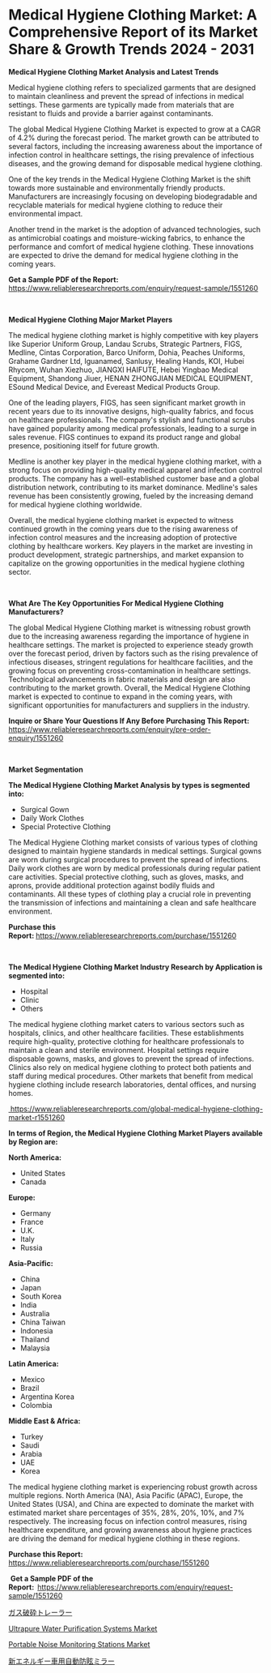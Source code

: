 <p><h1>Medical Hygiene Clothing Market: A Comprehensive Report of its Market Share & Growth Trends 2024 - 2031</h1></p><p><strong>Medical Hygiene Clothing Market Analysis and Latest Trends</strong></p>
<p><p>Medical hygiene clothing refers to specialized garments that are designed to maintain cleanliness and prevent the spread of infections in medical settings. These garments are typically made from materials that are resistant to fluids and provide a barrier against contaminants.</p><p>The global Medical Hygiene Clothing Market is expected to grow at a CAGR of 4.2% during the forecast period. The market growth can be attributed to several factors, including the increasing awareness about the importance of infection control in healthcare settings, the rising prevalence of infectious diseases, and the growing demand for disposable medical hygiene clothing.</p><p>One of the key trends in the Medical Hygiene Clothing Market is the shift towards more sustainable and environmentally friendly products. Manufacturers are increasingly focusing on developing biodegradable and recyclable materials for medical hygiene clothing to reduce their environmental impact.</p><p>Another trend in the market is the adoption of advanced technologies, such as antimicrobial coatings and moisture-wicking fabrics, to enhance the performance and comfort of medical hygiene clothing. These innovations are expected to drive the demand for medical hygiene clothing in the coming years.</p></p>
<p><strong>Get a Sample PDF of the Report:&nbsp;</strong> <a href="https://www.reliableresearchreports.com/enquiry/request-sample/1551260">https://www.reliableresearchreports.com/enquiry/request-sample/1551260</a></p>
<p>&nbsp;</p>
<p><strong>Medical Hygiene Clothing Major Market Players</strong></p>
<p><p>The medical hygiene clothing market is highly competitive with key players like Superior Uniform Group, Landau Scrubs, Strategic Partners, FIGS, Medline, Cintas Corporation, Barco Uniform, Dohia, Peaches Uniforms, Grahame Gardner Ltd, Iguanamed, Sanlusy, Healing Hands, KOI, Hubei Rhycom, Wuhan Xiezhuo, JIANGXI HAIFUTE, Hebei Yingbao Medical Equipment, Shandong Jiuer, HENAN ZHONGJIAN MEDICAL EQUIPMENT, ESound Medical Device, and Evereast Medical Products Group.</p><p>One of the leading players, FIGS, has seen significant market growth in recent years due to its innovative designs, high-quality fabrics, and focus on healthcare professionals. The company's stylish and functional scrubs have gained popularity among medical professionals, leading to a surge in sales revenue. FIGS continues to expand its product range and global presence, positioning itself for future growth.</p><p>Medline is another key player in the medical hygiene clothing market, with a strong focus on providing high-quality medical apparel and infection control products. The company has a well-established customer base and a global distribution network, contributing to its market dominance. Medline's sales revenue has been consistently growing, fueled by the increasing demand for medical hygiene clothing worldwide.</p><p>Overall, the medical hygiene clothing market is expected to witness continued growth in the coming years due to the rising awareness of infection control measures and the increasing adoption of protective clothing by healthcare workers. Key players in the market are investing in product development, strategic partnerships, and market expansion to capitalize on the growing opportunities in the medical hygiene clothing sector.</p></p>
<p>&nbsp;</p>
<p><strong>What Are The Key Opportunities For Medical Hygiene Clothing Manufacturers?</strong></p>
<p><p>The global Medical Hygiene Clothing market is witnessing robust growth due to the increasing awareness regarding the importance of hygiene in healthcare settings. The market is projected to experience steady growth over the forecast period, driven by factors such as the rising prevalence of infectious diseases, stringent regulations for healthcare facilities, and the growing focus on preventing cross-contamination in healthcare settings. Technological advancements in fabric materials and design are also contributing to the market growth. Overall, the Medical Hygiene Clothing market is expected to continue to expand in the coming years, with significant opportunities for manufacturers and suppliers in the industry.</p></p>
<p><strong>Inquire or Share Your Questions If Any Before Purchasing This Report:</strong> <a href="https://www.reliableresearchreports.com/enquiry/pre-order-enquiry/1551260">https://www.reliableresearchreports.com/enquiry/pre-order-enquiry/1551260</a></p>
<p>&nbsp;</p>
<p><strong>Market Segmentation</strong></p>
<p><strong>The Medical Hygiene Clothing Market Analysis by types is segmented into:</strong></p>
<p><ul><li>Surgical Gown</li><li>Daily Work Clothes</li><li>Special Protective Clothing</li></ul></p>
<p><p>The Medical Hygiene Clothing market consists of various types of clothing designed to maintain hygiene standards in medical settings. Surgical gowns are worn during surgical procedures to prevent the spread of infections. Daily work clothes are worn by medical professionals during regular patient care activities. Special protective clothing, such as gloves, masks, and aprons, provide additional protection against bodily fluids and contaminants. All these types of clothing play a crucial role in preventing the transmission of infections and maintaining a clean and safe healthcare environment.</p></p>
<p><strong>Purchase this Report:&nbsp;</strong><a href="https://www.reliableresearchreports.com/purchase/1551260">https://www.reliableresearchreports.com/purchase/1551260</a></p>
<p>&nbsp;</p>
<p><strong>The Medical Hygiene Clothing Market Industry Research by Application is segmented into:</strong></p>
<p><ul><li>Hospital</li><li>Clinic</li><li>Others</li></ul></p>
<p><p>The medical hygiene clothing market caters to various sectors such as hospitals, clinics, and other healthcare facilities. These establishments require high-quality, protective clothing for healthcare professionals to maintain a clean and sterile environment. Hospital settings require disposable gowns, masks, and gloves to prevent the spread of infections. Clinics also rely on medical hygiene clothing to protect both patients and staff during medical procedures. Other markets that benefit from medical hygiene clothing include research laboratories, dental offices, and nursing homes.</p></p>
<p><a href="https://www.reliableresearchreports.com/global-medical-hygiene-clothing-market-r1551260">&nbsp;https://www.reliableresearchreports.com/global-medical-hygiene-clothing-market-r1551260</a></p>
<p><strong>In terms of Region, the Medical Hygiene Clothing Market Players available by Region are:</strong></p>
<p>
    <p> <strong> North America: </strong>
        <ul>
            <li>United States</li>
            <li>Canada</li>
        </ul>
        </p> 
    <p> <strong> Europe: </strong>
        <ul>
            <li>Germany</li>
            <li>France</li>
            <li>U.K.</li>
            <li>Italy</li>
            <li>Russia</li>
        </ul>
        </p> 
    <p> <strong> Asia-Pacific: </strong>
        <ul>
            <li>China</li>
            <li>Japan</li>
            <li>South Korea</li>
            <li>India</li>
            <li>Australia</li>
            <li>China Taiwan</li>
            <li>Indonesia</li>
            <li>Thailand</li>
            <li>Malaysia</li>
        </ul>
        </p> 
    <p> <strong> Latin America: </strong>
        <ul>
            <li>Mexico</li>
            <li>Brazil</li>
            <li>Argentina Korea</li>
            <li>Colombia</li>
        </ul>
        </p> 
    <p> <strong> Middle East & Africa: </strong>
        <ul>
            <li>Turkey</li>
            <li>Saudi</li>
            <li>Arabia</li>
            <li>UAE</li>
            <li>Korea</li>
        </ul>
    </p>
    </p>
<p><p>The medical hygiene clothing market is experiencing robust growth across multiple regions. North America (NA), Asia Pacific (APAC), Europe, the United States (USA), and China are expected to dominate the market with estimated market share percentages of 35%, 28%, 20%, 10%, and 7% respectively. The increasing focus on infection control measures, rising healthcare expenditure, and growing awareness about hygiene practices are driving the demand for medical hygiene clothing in these regions.</p></p>
<p><strong>Purchase this Report: </strong><a href="https://www.reliableresearchreports.com/purchase/1551260">https://www.reliableresearchreports.com/purchase/1551260</a></p>
<p>&nbsp;<strong>Get a Sample PDF of the Report:&nbsp;&nbsp;</strong><a href="https://www.reliableresearchreports.com/enquiry/request-sample/1551260">https://www.reliableresearchreports.com/enquiry/request-sample/1551260</a></p>
<p><strong></strong></p>
<p><p><a href="https://github.com/LuzHills1972/Market-Research-Report-List-1/blob/main/7772046169214.md">ガス破砕トレーラー</a></p><p><a href="https://github.com/tamvrosiya/Market-Research-Report-List-5/blob/main/ultrapure-water-purification-systems-market.md">Ultrapure Water Purification Systems Market</a></p><p><a href="https://github.com/pizolina/Market-Research-Report-List-5/blob/main/portable-noise-monitoring-stations-market.md">Portable Noise Monitoring Stations Market</a></p><p><a href="https://github.com/kegley4963/Market-Research-Report-List-2/blob/main/4725148169213.md">新エネルギー車用自動防眩ミラー</a></p></p>